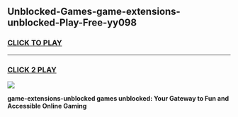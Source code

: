 
## Unblocked-Games-game-extensions-unblocked-Play-Free-yy098
<h3>
<a href="https://premium76.site?title=game-extensions-unblocked&ref=20M">CLICK TO PLAY</a></h3>
<hr>

<h3>
<a href="https://premium76.site?title=game-extensions-unblocked&ref=20M">CLICK 2 PLAY</a>
  
</h3>

<a href="https://premium76.site?title=game-extensions-unblocked&ref=19M"><img src="https://clearcache.store/games.png"></a>


**game-extensions-unblocked games unblocked: Your Gateway to Fun and Accessible Online Gaming**
